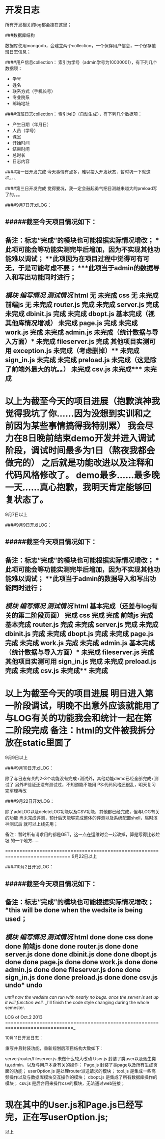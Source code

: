 开发日志
========

所有开发相关的log都会挂在这里；

###数据库结构

数据库使用mongodb，会建立两个collection，一个保存用户信息，一个保存值班日志信息；

####用户信息collection：
索引为学号（admin学号为10000001），有下列几个数据项：
* 学号
* 姓名
* 联系方式（手机长号）
* 专业院系
* 邮箱地址

####值班日志collection：
索引为ID（自动生成），有下列几个数据项：
* 产生日期（年月日）
* 人员（学号）
* 课室
* 开始时间
* 结束时间
* 总时长
* 日志内容

####第一日开发完成
今天事情有点多，难以投入开发状态，暂时坑一下就这样。。。

####第三日开发完成
觉得要坑，我一定会鼓起勇气把目测越来越大的preload写了的。。。

####9月7日开发LOG：

#####截至今天项目情况如下：
-----------------------------------------------------------------------------
备注：标志“完成”的模块也可能根据实际情况增改；
      *此项可能会等功能实测完毕后增加，因为不实现其他功能难以调试；
	  **此项因为在项目过程中觉得可有可无，于是可能考虑不要；
	  ***此项当于admin的数据导入和写出功能同时进行；
-----------------------------------------------------------------------------
_模块_          _编写情况_                               _测试情况_
html            无                                       未完成
css             无                                       未完成
前端js          无                                       未完成
router.js       完成                                     未完成
server.js       完成                                     未完成
dbinit.js       完成                                     未完成
dbopt.js        基本完成（视其他库情况增减）             未完成
page.js         完成                                     未完成
work.js         完成                                     未完成
admin.js        未完成（统计数据与导入方面）*            未完成
fileserver.js   完成                                     其他项目实测可用
exception.js    未完成（考虑删掉）**                     未完成
sign_in.js      未完成                                   未完成
preload.js      未完成（这是除了前端外最大的坑。。）     未完成
csv.js          未完成***                                未完成
------------------------------------------------------------------------------
以上为截至今天的项目进展（抱歉滨神我觉得我坑了你……因为没想到实训和之前因为某些事情搞得我特别累）
我会尽力在8日晚前结束demo开发并进入调试阶段，调试时间最多为1日（熬夜我都会做完的）
之后就是功能改进以及注释和代码风格修改了。
demo最多……最多晚一天……真心抱歉，我明天肯定能够回复状态了。
==============================================================================
9月7日以上


####9月9日开发LOG：

#####截至今天项目情况如下：
-----------------------------------------------------------------------------
备注：标志“完成”的模块也可能根据实际情况增改；
      *此项可能会等功能实测完毕后增加，因为不实现其他功能难以调试；
	  **此项当于admin的数据导入和写出功能同时进行；
-----------------------------------------------------------------------------
_模块_          _编写情况_                               _测试情况_
html            基本完成（还差与log有关的第二阶段页面）  完成
css             完成                                     完成
前端js          完成                                     基本完成
router.js       完成                                     未完成
server.js       完成                                     未完成
dbinit.js       完成                                     未完成
dbopt.js        完成                                     未完成
page.js         完成                                     未完成
work.js         完成                                     未完成
admin.js        基本完成（统计数据与导入方面）*          未完成
fileserver.js   完成                                     其他项目实测可用
sign_in.js      完成                                     未完成
preload.js      完成                                     未完成
csv.js          未完成**                                 未完成
------------------------------------------------------------------------------
以上为截至今天的项目进展
明日进入第一阶段调试，明晚不出意外应该就能用了
与LOG有关的功能我会和统计一起在第二阶段完成
备注：html的文件被我拆分放在static里面了
==============================================================================
9月9日以上

####9月10日开发LOG：

除了与日志有关的2-3个功能没有完成+测试外，其他功能demo已经全部完成+测试了
另外IP验证还没有测试过，不知道能不能用
PS:代码风格还很乱，明天复习完军理再改

####9月22日开发LOG：

除了addLOG以及deleteLOG功能以及CSV功能，其他都已经完成，但与LOG有关的功能
尚未完成评测，预计后天能够完成整体的评测以及系统配置shell，届时滨神测试后
就可以上线先用；

备注：暂时所有请求用的都是GET，这一点在运维时会一起改掉，算是写得比较垃圾
的一个地方……

=============================================================================
9月22日以上

####10月2日开发LOG：

#####截至今天项目情况如下：
-----------------------------------------------------------------------------
备注：标志“完成”的模块也可能根据实际情况增改；
	  *this will be done when the wedsite is being used；
-----------------------------------------------------------------------------
_模块_          _编写情况_                               _测试情况_
html            done                                     done
css             done                                     done
前端js          done                                     done
router.js       done                                     done
server.js       done                                     done
dbinit.js       done                                     done
dbopt.js        done                                     done
page.js         done                                     done
work.js         done                                     done
admin.js        done                                     done
fileserver.js   done                                     done
sign_in.js      done                                     done
preload.js      done                                     done
csv.js          undo*                                    undo
------------------------------------------------------------------------------

_until now the wedsite can run with nearly no bugs._
_once the server is set up it will function well._
_I\'ll finish the code style changing during the whole semester.

LOG of Oct.2 2013
==============================================================================_

10月11日开发日志：

重写并且封装功能，重新规划后项目结构大致如下：

server/router/fileserver.js 未做什么较大改动
User.js 封装了类user以及派生类ta,admin，以及与用户本身有关的操作；
Page.js 封装了类page以及所有生成页面的功能；
userOption.js 是处理router派送请求的模块；
tool.js 是集成一些高频操作以及与数据库模块交互操作的模块；
dbopt.js 是集成了所有数据库操作的模块；
csv.js 是后台用来操作csv的模块，无法通过web链接；

现在其中的User.js和Page.js已经写完，正在写userOption.js;
==============================================================================
以上
